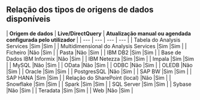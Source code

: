 ## <a name="list-of-available-data-source-types"></a>Relação dos tipos de origens de dados disponíveis

| **Origem de dados** | **Live/DirectQuery** | **Atualização manual ou agendada configurada pelo utilizador** |
| --- | --- | --- | --- |
| Tabela do Analysis Services |Sim |Sim |
| Multidimensional do Analysis Services |Sim |Sim |
| Ficheiro |Não |Sim |
| Pasta |Não |Sim |
| IBM DB2 |Sim |Sim |
| Base de Dados IBM Informix |Não |Sim |
| IBM Netezza |Sim |Sim |
| Impala |Sim |Sim |
| MySQL |Não |Sim |
| OData |Não |Sim |
| ODBC |Não |Sim |
| OLEDB |Não |Sim |
| Oracle |Sim |Sim |
| PostgresSQL |Não |Sim |
| SAP BW |Sim |Sim |
| SAP HANA |Sim |Sim |
| Relação do SharePoint (local) |Não |Sim |
| Snowflake |Sim |Sim |
| Spark |Sim |Sim |
| SQL Server |Sim |Sim |
| Sybase |Não |Sim |
| Teradata |Sim |Sim |
| Web |Não |Sim |

